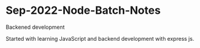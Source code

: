 # Sep-2022-Node-Batch-Notes
Backened development 

Started with learning JavaScript and backend development with express js.

